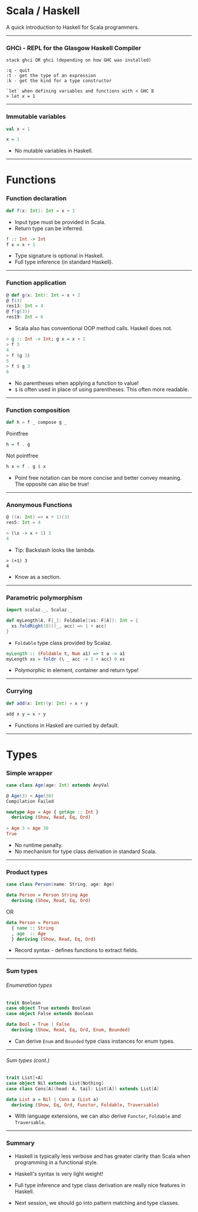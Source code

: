 <!-- $theme: default -->

Scala / Haskell
===

A quick introduction to Haskell for Scala programmers.

---

### GHCi - REPL for the Glasgow  Haskell Compiler

```text
stack ghci OR ghci (depending on how GHC was installed)

:q - quit
:t - get the type of an expression
:k - get the kind for a type constructor

`let` when defining variables and functions with < GHC 8 
> let x = 1

```

---

### Immutable variables

```scala
val x = 1
```

```haskell 
x = 1
```
* No mutable variables in Haskell.

---

Functions
===

### Function declaration

```scala
def f(x: Int): Int = x + 1
```
* Input type must be provided in Scala.
* Return type can be inferred.

```haskell 
f :: Int -> Int
f x = x + 1
```
* Type signature is optional in Haskell. 
* Full type inference (in standard Haskell).

---

### Function application

```scala
@ def g(x: Int): Int = x + 2
@ f(3)
res13: Int = 4
@ f(g(3))
res19: Int = 6
```
* Scala also has conventional OOP method calls. Haskell does not.

```haskell 
> g :: Int -> Int; g x = x + 2
> f 3
4
> f (g 3)
5
> f $ g 3
6
```
* No parentheses when applying a function to value!
* `$` is often used in place of using parentheses. This often more readable.

---

### Function composition

```scala
def h = f _ compose g _
```

Pointfree
```haskell 
h = f . g
```
Not pointfree
```haskell 
h x = f . g $ x
```
* Point free notation can be more concise and better convey meaning. The opposite can also be true!

---

### Anonymous Functions

```scala
@ ((x: Int) => x + 1)(3)
res5: Int = 4

```

```haskell
> (\x -> x + 1) 3
4
```
* Tip: Backslash looks like lambda.

```
> (+1) 3
4
```
* Know as a section.

---

### Parametric polymorphism

```scala
import scalaz._, Scalaz._

def myLength[A, F[_]: Foldable](xs: F[A]): Int = { 
  xs.foldRight(0)((_, acc) => 1 + acc)
}
```
* `Foldable` type class provided by Scalaz.

```haskell
myLength :: (Foldable t, Num a1) => t a -> a1
myLength xs = foldr (\ _ acc -> 1 + acc) 0 xs
```
* Polymorphic in element, container and return type!

---

### Currying

```scala
def add(x: Int)(y: Int) = x + y
```

```haskell
add x y = x + y
```
* Functions in Haskell are curried by default.

---

Types
===

### Simple wrapper


```scala
case class Age(age: Int) extends AnyVal

@ Age(3) < Age(30)
Compilation Failed

```

```haskell
newtype Age = Age { getAge :: Int }
  deriving (Show, Read, Eq, Ord)
  
> Age 3 < Age 30
True
```  
* No runtime penalty.
* No mechanism for type class derivation in standard Scala.

---

### Product types

```scala
case class Person(name: String, age: Age)

```
```haskell
data Person = Person String Age
  deriving (Show, Read, Eq, Ord)
```
OR
```haskell
data Person = Person
  { name :: String
  , age  :: Age
  } deriving (Show, Read, Eq, Ord)
```
* Record syntax - defines functions to extract fields.
---

### Sum types

###### Enumeration types


```scala
trait Boolean
case object True extends Boolean
case object False extends Boolean

```

```haskell
data Bool = True | False
  deriving (Show, Read, Eq, Ord, Enum, Bounded)
```
* Can derive  `Enum` and `Bounded` type class instances for enum types.
---

###### Sum types (cont.)

```scala
trait List[+A] 
case object Nil extends List[Nothing]
case class Cons[A](head: A, tail: List[A]) extends List[A]
```

```haskell
data List a = Nil | Cons a (List a)
  deriving (Show, Eq, Ord, Functor, Foldable, Traversable)
```
* With language extensions, we can also derive `Functor`, `Foldable` and `Traversable`.

---

### Summary

* Haskell is typically less verbose and has greater clarity than Scala when programming in a functional style.

* Haskell's syntax is very light weight!

* Full type inference and type class derivation are really nice features in Haskell.

* Next session, we should go into pattern matching and type classes.
